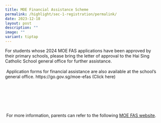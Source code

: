 ```yaml
---
title: MOE Financial Assistance Scheme
permalink: /highlight/sec-1-registration/permalink/
date: 2023-12-18
layout: post
description: ""
image: ""
variant: tiptap
---
```

<p>For students whose 2024 MOE FAS applications have been approved by their primary schools, please bring the letter of approval to the Hai Sing Catholic School general office for further assistance.<br><br>&nbsp;Application forms for financial assistance are also available at the school’s general office. <a rel="noopener noreferrer nofollow" target="_blank">https://go.gov.sg/moe-efas</a> (Click here)</p><p>&nbsp;</p><p>&nbsp;</p><p><br><br>&nbsp;For more information, parents can refer to the following <a href="https://www.moe.gov.sg/financial-matters/financial-assistance" rel="noopener noreferrer nofollow" target="_blank">MOE FAS website</a>.</p>